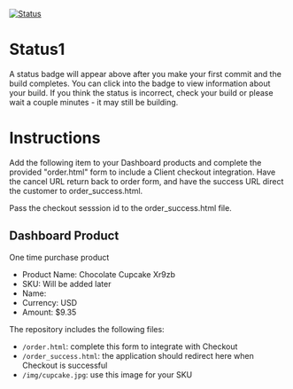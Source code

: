 [![Status](https://img.shields.io/badge/status-BUILDING%20COMMIT:%205ef2487e5b2ba7ec1ea82da61975c8e3a62dff43-yellow.svg)](https://github.com/raysaavedra-work/bakery_scaffold_wdWdx29Q8gLmUVVc/commit/5ef2487e5b2ba7ec1ea82da61975c8e3a62dff43)


# Status1

A status badge will appear above after you make your first commit and the build completes. You can click into the badge to view information about your build. If you think the status is incorrect, check your build or please wait a couple minutes - it may still be building.

# Instructions

Add the following item to your Dashboard products and complete the provided "order.html" form to include a Client checkout integration. Have the cancel URL return back to order form, and have the success URL direct the customer to order_success.html.

Pass the checkout sesssion id to the order_success.html file.

## Dashboard Product
One time purchase product
* Product Name: Chocolate Cupcake Xr9zb
* SKU: Will be added later
* Name: 
* Currency: USD
* Amount: $9.35

The repository includes the following files:
* `/order.html`: complete this form to integrate with Checkout
* `/order_success.html`: the application should redirect here when Checkout is successful
* `/img/cupcake.jpg`: use this image for your SKU
